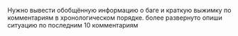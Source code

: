 Нужно вывести обобщённую информацию о баге и краткую выжимку по комментариям в хронологическом порядке. более развернуто опиши ситуацию по последним 10 комментариям
